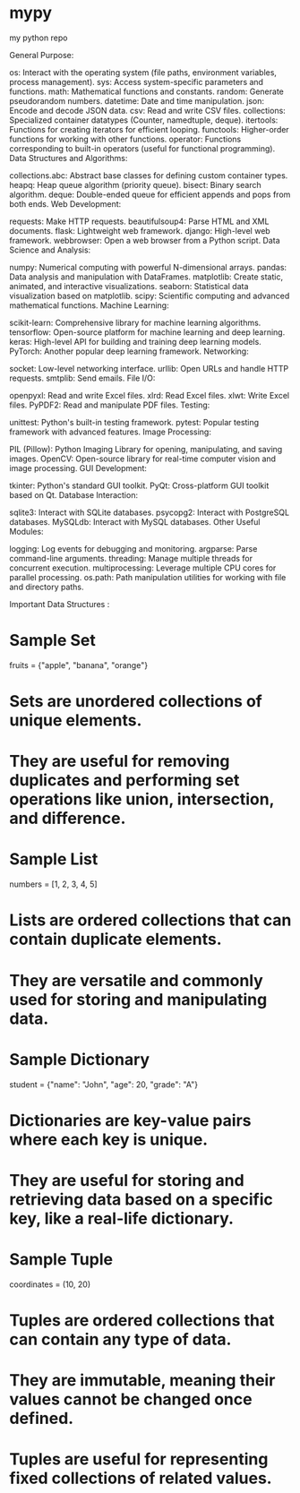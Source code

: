 # mypy
my python repo

General Purpose:

os: Interact with the operating system (file paths, environment variables, process management).
sys: Access system-specific parameters and functions.
math: Mathematical functions and constants.
random: Generate pseudorandom numbers.
datetime: Date and time manipulation.
json: Encode and decode JSON data.
csv: Read and write CSV files.
collections: Specialized container datatypes (Counter, namedtuple, deque).
itertools: Functions for creating iterators for efficient looping.
functools: Higher-order functions for working with other functions.
operator: Functions corresponding to built-in operators (useful for functional programming).
Data Structures and Algorithms:

collections.abc: Abstract base classes for defining custom container types.
heapq: Heap queue algorithm (priority queue).
bisect: Binary search algorithm.
deque: Double-ended queue for efficient appends and pops from both ends.
Web Development:

requests: Make HTTP requests.
beautifulsoup4: Parse HTML and XML documents.
flask: Lightweight web framework.
django: High-level web framework.
webbrowser: Open a web browser from a Python script.
Data Science and Analysis:

numpy: Numerical computing with powerful N-dimensional arrays.
pandas: Data analysis and manipulation with DataFrames.
matplotlib: Create static, animated, and interactive visualizations.
seaborn: Statistical data visualization based on matplotlib.
scipy: Scientific computing and advanced mathematical functions.
Machine Learning:

scikit-learn: Comprehensive library for machine learning algorithms.
tensorflow: Open-source platform for machine learning and deep learning.
keras: High-level API for building and training deep learning models.
PyTorch: Another popular deep learning framework.
Networking:

socket: Low-level networking interface.
urllib: Open URLs and handle HTTP requests.
smtplib: Send emails.
File I/O:

openpyxl: Read and write Excel files.
xlrd: Read Excel files.
xlwt: Write Excel files.
PyPDF2: Read and manipulate PDF files.
Testing:

unittest: Python's built-in testing framework.
pytest: Popular testing framework with advanced features.
Image Processing:

PIL (Pillow): Python Imaging Library for opening, manipulating, and saving images.
OpenCV: Open-source library for real-time computer vision and image processing.
GUI Development:

tkinter: Python's standard GUI toolkit.
PyQt: Cross-platform GUI toolkit based on Qt.
Database Interaction:

sqlite3: Interact with SQLite databases.
psycopg2: Interact with PostgreSQL databases.
MySQLdb: Interact with MySQL databases.
Other Useful Modules:

logging: Log events for debugging and monitoring.
argparse: Parse command-line arguments.
threading: Manage multiple threads for concurrent execution.
multiprocessing: Leverage multiple CPU cores for parallel processing.
os.path: Path manipulation utilities for working with file and directory paths.


Important Data Structures : 
# Sample Set
fruits = {"apple", "banana", "orange"}
# Sets are unordered collections of unique elements.
# They are useful for removing duplicates and performing set operations like union, intersection, and difference.

# Sample List
numbers = [1, 2, 3, 4, 5]
# Lists are ordered collections that can contain duplicate elements.
# They are versatile and commonly used for storing and manipulating data.

# Sample Dictionary
student = {"name": "John", "age": 20, "grade": "A"}
# Dictionaries are key-value pairs where each key is unique.
# They are useful for storing and retrieving data based on a specific key, like a real-life dictionary.

# Sample Tuple
coordinates = (10, 20)
# Tuples are ordered collections that can contain any type of data.
# They are immutable, meaning their values cannot be changed once defined.
# Tuples are useful for representing fixed collections of related values.

